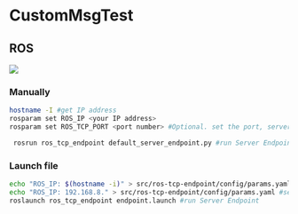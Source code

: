 # CustomMsgTest

## ROS

![](https://github.com/Unity-Technologies/Unity-Robotics-Hub/raw/main/tutorials/ros_unity_integration/images/unity_ros.png)

### Manually


```bash
hostname -I #get IP address
rosparam set ROS_IP <your IP address>
rosparam set ROS_TCP_PORT <port number> #Optional. set the port, server will run on port 10000 by default.
```

```bash
 rosrun ros_tcp_endpoint default_server_endpoint.py #run Server Endpoint
```

### Launch file

```bash
echo "ROS_IP: $(hostname -i)" > src/ros-tcp-endpoint/config/params.yaml #set the IP address
echo "ROS_IP: 192.168.8." > src/ros-tcp-endpoint/config/params.yaml #set the IP address
roslaunch ros_tcp_endpoint endpoint.launch #run Server Endpoint
```

